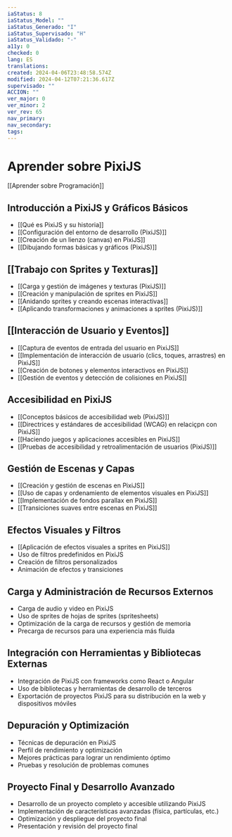 ```yaml
---
iaStatus: 8
iaStatus_Model: ""
iaStatus_Generado: "I"
iaStatus_Supervisado: "H"
iaStatus_Validado: "-"
a11y: 0
checked: 0
lang: ES
translations: 
created: 2024-04-06T23:48:58.574Z
modified: 2024-04-12T07:21:36.617Z
supervisado: ""
ACCION: ""
ver_major: 0
ver_minor: 2
ver_rev: 65
nav_primary: 
nav_secondary: 
tags:
---
```

# Aprender sobre PixiJS

[[Aprender sobre Programación]]

## Introducción a PixiJS y Gráficos Básicos

- [[Qué es PixiJS y su historia]]
- [[Configuración del entorno de desarrollo (PixiJS)]]
- [[Creación de un lienzo (canvas) en PixiJS]]
- [[Dibujando formas básicas y gráficos (PixiJS)]]
## [[Trabajo con Sprites y Texturas]]

* [[Carga y gestión de imágenes y texturas (PixiJS)]]
* [[Creación y manipulación de sprites en PixiJS]]
* [[Anidando sprites y creando escenas interactivas]]
* [[Aplicando transformaciones y animaciones a sprites (PixiJS)]]
## [[Interacción de Usuario y Eventos]]

- [[Captura de eventos de entrada del usuario en PixiJS]]
- [[Implementación de interacción de usuario (clics, toques, arrastres) en PixiJS]]
- [[Creación de botones y elementos interactivos en PixiJS]]
- [[Gestión de eventos y detección de colisiones en PixiJS]]
## Accesibilidad en PixiJS

- [[Conceptos básicos de accesibilidad web (PixiJS)]]
- [[Directrices y estándares de accesibilidad (WCAG) en relaciçpn con PixiJS]]
- [[Haciendo juegos y aplicaciones accesibles en PixiJS]]
- [[Pruebas de accesibilidad y retroalimentación de usuarios (PixiJS)]]
## Gestión de Escenas y Capas

* [[Creación y gestión de escenas en PixiJS]]
* [[Uso de capas y ordenamiento de elementos visuales en PixiJS]]
* [[Implementación de fondos parallax en PixiJS]]
* [[Transiciones suaves entre escenas en PixiJS]]
## Efectos Visuales y Filtros

* [[Aplicación de efectos visuales a sprites en PixiJS]]
* Uso de filtros predefinidos en PixiJS
* Creación de filtros personalizados
* Animación de efectos y transiciones
## Carga y Administración de Recursos Externos

- Carga de audio y video en PixiJS
- Uso de sprites de hojas de sprites (spritesheets)
- Optimización de la carga de recursos y gestión de memoria
- Precarga de recursos para una experiencia más fluida
## Integración con Herramientas y Bibliotecas Externas

- Integración de PixiJS con frameworks como React o Angular
- Uso de bibliotecas y herramientas de desarrollo de terceros
- Exportación de proyectos PixiJS para su distribución en la web y dispositivos móviles
## Depuración y Optimización

- Técnicas de depuración en PixiJS
- Perfil de rendimiento y optimización
- Mejores prácticas para lograr un rendimiento óptimo
- Pruebas y resolución de problemas comunes
## Proyecto Final y Desarrollo Avanzado

- Desarrollo de un proyecto completo y accesible utilizando PixiJS
- Implementación de características avanzadas (física, partículas, etc.)
- Optimización y despliegue del proyecto final
- Presentación y revisión del proyecto final
